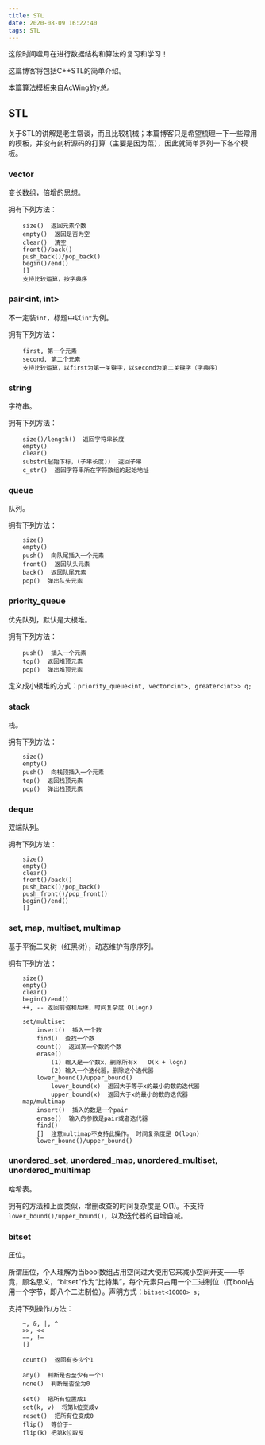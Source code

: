 ```yaml
---
title: STL
date: 2020-08-09 16:22:40
tags: STL
---
```


这段时间噬月在进行数据结构和算法的复习和学习！

这篇博客将包括C++STL的简单介绍。

<!--more-->

本篇算法模板来自AcWing的y总。

## STL

关于STL的讲解是老生常谈，而且比较机械；本篇博客只是希望梳理一下一些常用的模板，并没有剖析源码的打算（主要是因为菜），因此就简单罗列一下各个模板。

### vector

变长数组，倍增的思想。

拥有下列方法：

```notes
    size()  返回元素个数
    empty()  返回是否为空
    clear()  清空
    front()/back()
    push_back()/pop_back()
    begin()/end()
    []
    支持比较运算，按字典序
```

### pair<int, int>

不一定装`int`，标题中以`int`为例。

拥有下列方法：

```notes
    first, 第一个元素
    second, 第二个元素
    支持比较运算，以first为第一关键字，以second为第二关键字（字典序）
```

### string

字符串。

拥有下列方法：

```notes
    size()/length()  返回字符串长度
    empty()
    clear()
    substr(起始下标，(子串长度))  返回子串
    c_str()  返回字符串所在字符数组的起始地址
```

### queue

队列。

拥有下列方法：

```notes
    size()
    empty()
    push()  向队尾插入一个元素
    front()  返回队头元素
    back()  返回队尾元素
    pop()  弹出队头元素
```

### priority_queue

优先队列，默认是大根堆。

拥有下列方法：

```notes
    push()  插入一个元素
    top()  返回堆顶元素
    pop()  弹出堆顶元素
```

定义成小根堆的方式：`priority_queue<int, vector<int>, greater<int>> q;`

### stack

栈。

拥有下列方法：

```notes
    size()
    empty()
    push()  向栈顶插入一个元素
    top()  返回栈顶元素
    pop()  弹出栈顶元素
```

### deque

双端队列。

拥有下列方法：

```notes
    size()
    empty()
    clear()
    front()/back()
    push_back()/pop_back()
    push_front()/pop_front()
    begin()/end()
    []
```

### set, map, multiset, multimap

基于平衡二叉树（红黑树），动态维护有序序列。

拥有下列方法：

```notes
    size()
    empty()
    clear()
    begin()/end()
    ++, -- 返回前驱和后继，时间复杂度 O(logn)

    set/multiset
        insert()  插入一个数
        find()  查找一个数
        count()  返回某一个数的个数
        erase()
            (1) 输入是一个数x，删除所有x   O(k + logn)
            (2) 输入一个迭代器，删除这个迭代器
        lower_bound()/upper_bound()
            lower_bound(x)  返回大于等于x的最小的数的迭代器
            upper_bound(x)  返回大于x的最小的数的迭代器
    map/multimap
        insert()  插入的数是一个pair
        erase()  输入的参数是pair或者迭代器
        find()
        []  注意multimap不支持此操作。 时间复杂度是 O(logn)
        lower_bound()/upper_bound()
```

### unordered_set, unordered_map, unordered_multiset, unordered_multimap

哈希表。

拥有的方法和上面类似，增删改查的时间复杂度是 O(1)。不支持`lower_bound()/upper_bound()`，以及迭代器的自增自减。

### bitset

圧位。

所谓压位，个人理解为当bool数组占用空间过大使用它来减小空间开支——毕竟，顾名思义，“bitset”作为“比特集”，每个元素只占用一个二进制位（而bool占用一个字节，即八个二进制位）。声明方式：`bitset<10000> s;`

支持下列操作/方法：

```notes
    ~, &, |, ^
    >>, <<
    ==, !=
    []

    count()  返回有多少个1

    any()  判断是否至少有一个1
    none()  判断是否全为0

    set()  把所有位置成1
    set(k, v)  将第k位变成v
    reset()  把所有位变成0
    flip()  等价于~
    flip(k) 把第k位取反
```

